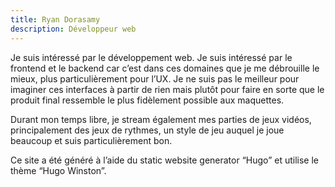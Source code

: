 ```yaml
---
title: Ryan Dorasamy
description: Développeur web
---
```


Je suis intéressé par le développement web. Je suis intéressé par le frontend et le backend car c’est dans ces domaines que je me débrouille le mieux, plus particulièrement pour l’UX. Je ne suis pas le meilleur pour imaginer ces interfaces à partir de rien mais plutôt pour faire en sorte que le produit final ressemble le plus fidèlement possible aux maquettes.

Durant mon temps libre, je stream également mes parties de jeux vidéos, principalement des jeux de rythmes, un style de jeu auquel je joue beaucoup et suis particulièrement bon.

Ce site a été généré à l’aide du static website generator “Hugo” et utilise le thème “Hugo Winston”.

